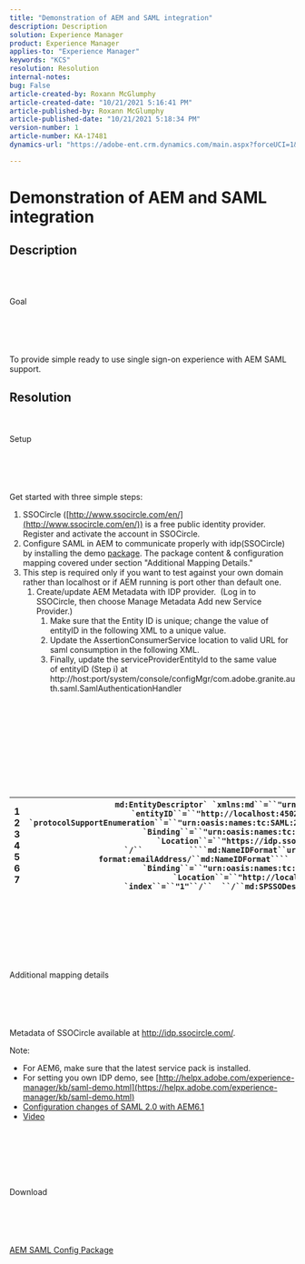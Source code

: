 ```yaml
---
title: "Demonstration of AEM and SAML integration"
description: Description
solution: Experience Manager
product: Experience Manager
applies-to: "Experience Manager"
keywords: "KCS"
resolution: Resolution
internal-notes: 
bug: False
article-created-by: Roxann McGlumphy
article-created-date: "10/21/2021 5:16:41 PM"
article-published-by: Roxann McGlumphy
article-published-date: "10/21/2021 5:18:34 PM"
version-number: 1
article-number: KA-17481
dynamics-url: "https://adobe-ent.crm.dynamics.com/main.aspx?forceUCI=1&pagetype=entityrecord&etn=knowledgearticle&id=ebaedda4-9232-ec11-b6e5-000d3a5ba97a"

---
```

# Demonstration of AEM and SAML integration

## Description

<br><br><br>Goal<br><br><br><br> <br><br>
To provide simple ready to use single sign-on experience with AEM SAML support.


## Resolution

<br><br>Setup<br><br><br><br> <br><br>
Get started with three simple steps:

1. SSOCircle ([http://www.ssocircle.com/en/](http://www.ssocircle.com/en/)) is a free public identity provider. Register and activate the account in SSOCircle.
2. Configure SAML in AEM to communicate properly with idp(SSOCircle) by installing the demo [package](https://files.acrobat.com/a/preview/d0017bf5-c35a-483e-80a0-d6bfb0526299). The package content & configuration mapping covered under section "Additional Mapping Details."
3. This step is required only if you want to test against your own domain rather than localhost or if AEM running is port other than default one.
    1. Create/update AEM Metadata with IDP provider.  (Log in to SSOCircle, then choose Manage Metadata  Add new Service Provider.) 
        1. Make sure that the Entity ID is unique; change the value of entityID in the following XML to a unique value.
        2. Update the AssertionConsumerService location to valid URL for saml consumption in the following XML.
        3. Finally, update the serviceProviderEntityId to the same value of entityID (Step i) at  http://host:port/system/console/configMgr/com.adobe.granite.auth.saml.SamlAuthenticationHandler

<br><br><br><br><br> <br><br><br><br>

|   1<br>  2<br>  3<br>  4<br>  5<br>  6<br>  7   | ```md:EntityDescriptor` `xmlns:md``=``"urn:oasis:names:tc:SAML:2.0:metadata"` `entityID``=``"http://localhost:4502/"````  ````md:SPSSODescriptor` `protocolSupportEnumeration``=``"urn:oasis:names:tc:SAML:2.0:protocol"````          ````md:SingleLogoutService` `Binding``=``"urn:oasis:names:tc:SAML:2.0:bindings:HTTP-POST"` `Location``=``"https://idp.ssocircle.com/sso/UI/Logout"` `/``          ````md:NameIDFormat``urn:oasis:names:tc:SAML:1.1:nameid-format:emailAddress/``md:NameIDFormat````        ````md:AssertionConsumerService` `Binding``=``"urn:oasis:names:tc:SAML:2.0:bindings:HTTP-POST"` `Location``=``"http://localhost:4502/saml_login"` `index``=``"1"``/``  ``/``md:SPSSODescriptor````/``md:EntityDescriptor``` |
| --- | --- |

<br><br><br><br><br> <br><br>Additional mapping details<br><br><br><br> <br><br>
Metadata of SSOCircle available at http://idp.ssocircle.com/.

Note:

- For AEM6, make sure that the latest service pack is installed.
- For setting you own IDP demo, see [http://helpx.adobe.com/experience-manager/kb/saml-demo.html](https://helpx.adobe.com/experience-manager/kb/saml-demo.html)
- [Configuration changes of SAML 2.0 with AEM6.1](http://www.aemstuff.com/blogs/july/saml.html)
- [Video](http://www.aemstuff.com/#article965)



<br><br><br><br> <br><br>Download<br><br><br><br> <br><br>
[AEM SAML Config Package](https://files.acrobat.com/a/preview/d0017bf5-c35a-483e-80a0-d6bfb0526299)
